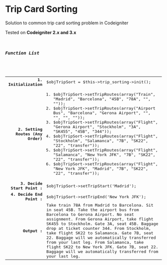 # Trip Card Sorting

Solution to common trip card sorting problem in Codeigniter

Tested on **Codeigniter 2.x and 3.x**

<pre>
	<h5>Function List</h5>
	<table>
	  <tr><td align="right"><b>1. Initialization </b></td><td align="left">$objTripSort = $this->trip_sorting->init();</td></tr>
		<tr><td align="right"><b>2. Setting Routes (Any Order) </b></td><td align="left"><ol>
				<li>$objTripSort->setTripRoutes(array("Train", "Madrid", "Barcelona", "45B", "78A", "", ""));</li>
        <li>$objTripSort->setTripRoutes(array("Airport Bus", "Barcelona", "Gerona Airport", "", "", "", ""));</li>
        <li>$objTripSort->setTripRoutes(array("Flight", "Gerona Airport", "Stockholm", "3A", "SK455", "45B", "344"));</li>
        <li>$objTripSort->setTripRoutes(array("Flight", "Stockholm", "Salamanca", "7B", "SK22", "22", "transfer"));</li>
        <li>$objTripSort->setTripRoutes(array("Flight", "Salamanca", "New York JFK", "7B", "SK22", "22", "transfer"));</li>
        <li>$objTripSort->setTripRoutes(array("Flight", "New York JFK", "Madrid", "7B", "SK22", "22", "transfer"));</li>
        </ol></td></tr>
		
		<tr>
			<td align="right">
					<b>3. Decide Start Point : </b>
			</td>
			<td align="left">$objTripSort->setTripStart('Madrid');</td>
		</tr>
		<tr>
			<td align="right">
					<b>4. Decide End Point : </b>
			</td>
			<td align="left">$objTripSort->setTripEnd('New York JFK');</td>
		</tr>
		
		<tr>
		<td align="right"><b>Output : </b></td>
		<td align="left">Take train 78A from Madrid to Barcelona. Sit in seat 45B.
Take the airport bus from Barcelona to Gerona Airport. No seat assignment.
From Gerona Airport, take flight SK455 to Stockholm. Gate 3A, seat 45B. Baggage drop at ticket counter 344.
From Stockholm, take flight SK22 to Salamanca. Gate 7B, seat 22. Baggage will we automatically transferred from your last leg.
From Salamanca, take flight SK22 to New York JFK. Gate 7B, seat 22. Baggage will we automatically transferred from your last leg.</td>
		</tr>
		
	</table>
	
	</pre>

